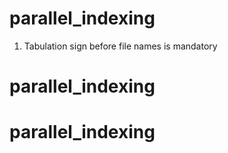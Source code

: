 # parallel_indexing
1. Tabulation sign before file names is mandatory
# parallel_indexing
# parallel_indexing
